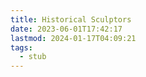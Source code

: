 ```yaml
---
title: Historical Sculptors
date: 2023-06-01T17:42:17
lastmod: 2024-01-17T04:09:21
tags:
  - stub
---
```

